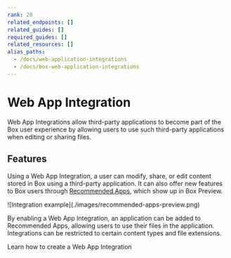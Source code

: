 ```yaml
---
rank: 20
related_endpoints: []
related_guides: []
required_guides: []
related_resources: []
alias_paths:
  - /docs/web-application-integrations
  - /docs/box-web-application-integrations
---
```


# Web App Integration

Web App Integrations allow third-party applications to
become part of the Box user experience by 
allowing users to use such third-party applications
when editing or sharing files.

## Features

Using a Web App Integration, a user can modify, share, or edit content stored in
Box using a third-party application. It can also offer new features to Box users
through [Recommended Apps][recommended-apps], which show up in Box Preview.

<ImageFrame border shadow width='600' center>
  ![Integration example](./images/recommended-apps-preview.png)
</ImageFrame>

By enabling a Web App Integration, an application can be added to Recommended
Apps, allowing users to use their files in the application. Integrations can be
restricted to certain content types and file extensions.

<CTA to="g://applications/web-app-integrations/configure">
  Learn how to create a Web App Integration
</CTA>

[integrations]: g://applications/integrations
[custom-app]: g://authentication/oauth2/oauth2-setup
[oauth2]: g://authentication/oauth2
<!-- i18n-enable localize-links -->
[devconsole]: https://app.box.com/developers/console
[recommended-apps]: https://support.box.com/hc/en-us/articles/360044195533-Installing-Recommended-Apps-in-your-Enterprise
<!-- i18n-disable localize-links -->

